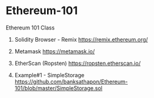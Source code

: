 # Ethereum-101
Ethereum 101 Class


1. Solidity Browser - Remix
https://remix.ethereum.org/

2. Metamask
https://metamask.io/

3. EtherScan (Ropsten)
https://ropsten.etherscan.io/

2. Example#1 - SimpleStorage
https://github.com/banksathapon/Ethereum-101/blob/master/SimpleStorage.sol


